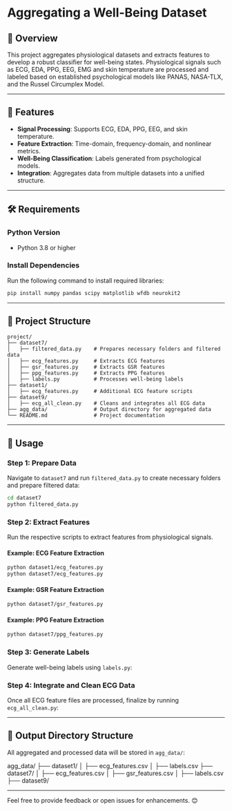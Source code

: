 # Aggregating a Well-Being Dataset

## 📖 Overview

This project aggregates physiological datasets and extracts features to develop a robust classifier for well-being states. Physiological signals such as ECG, EDA, PPG, EEG, EMG and skin temperature are processed and labeled based on established psychological models like PANAS, NASA-TLX, and the Russel Circumplex Model.

---

## 🚀 Features

- **Signal Processing**: Supports ECG, EDA, PPG, EEG, and skin temperature.
- **Feature Extraction**: Time-domain, frequency-domain, and nonlinear metrics.
- **Well-Being Classification**: Labels generated from psychological models.
- **Integration**: Aggregates data from multiple datasets into a unified structure.

---

## 🛠️ Requirements

### Python Version
- Python 3.8 or higher

### Install Dependencies

Run the following command to install required libraries:

```bash
pip install numpy pandas scipy matplotlib wfdb neurokit2
```

---

## 📂 Project Structure

```plaintext
project/
├── dataset7/
│   ├── filtered_data.py    # Prepares necessary folders and filtered data
│   ├── ecg_features.py     # Extracts ECG features
│   ├── gsr_features.py     # Extracts GSR features
│   ├── ppg_features.py     # Extracts PPG features
│   ├── labels.py           # Processes well-being labels
├── dataset1/
│   ├── ecg_features.py     # Additional ECG feature scripts
├── dataset9/
│   ├── ecg_all_clean.py    # Cleans and integrates all ECG data
├── agg_data/               # Output directory for aggregated data
└── README.md               # Project documentation
```

---

## 📜 Usage

### Step 1: Prepare Data
Navigate to `dataset7` and run `filtered_data.py` to create necessary folders and prepare filtered data:

```bash
cd dataset7
python filtered_data.py
```

### Step 2: Extract Features
Run the respective scripts to extract features from physiological signals.

#### Example: ECG Feature Extraction
```bash
python dataset1/ecg_features.py
python dataset7/ecg_features.py
```

#### Example: GSR Feature Extraction
```bash
python dataset7/gsr_features.py
```

#### Example: PPG Feature Extraction
```bash
python dataset7/ppg_features.py
```

### Step 3: Generate Labels
Generate well-being labels using `labels.py`:


### Step 4: Integrate and Clean ECG Data
Once all ECG feature files are processed, finalize by running `ecg_all_clean.py`:


---

## 📁 Output Directory Structure

All aggregated and processed data will be stored in `agg_data/`:


agg_data/
├── dataset1/
│   ├── ecg_features.csv
│   ├── labels.csv
├── dataset7/
│   ├── ecg_features.csv
│   ├── gsr_features.csv
│   ├── labels.csv
├── dataset9/


---


Feel free to provide feedback or open issues for enhancements. 😊

